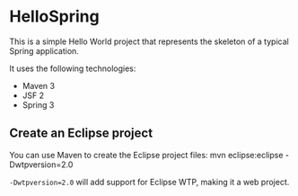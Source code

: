 HelloSpring
===========
This is a simple Hello World project that represents the skeleton of a typical 
Spring application.

It uses the following technologies:

* Maven 3
* JSF 2
* Spring 3

Create an Eclipse project
-------------------------
You can use Maven to create the Eclipse project files: 
    mvn eclipse:eclipse -Dwtpversion=2.0

`-Dwtpversion=2.0` will add support for Eclipse WTP, making it a web project.